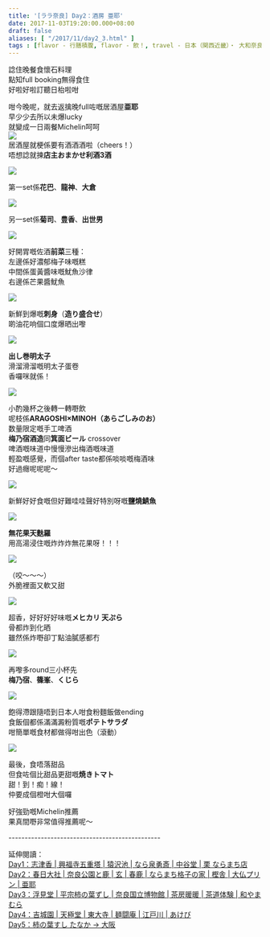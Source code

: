 ```yaml
---
title: '[ララ奈良] Day2：酒房 亜耶'
date: 2017-11-03T19:20:00.000+08:00
draft: false
aliases: [ "/2017/11/day2_3.html" ]
tags : [flavor - 行膳積腹, flavor - 飲！, travel - 日本（関西近畿）・ 大和奈良と摂津大阪]
---
```


諗住晚餐食懷石料理  
點知full booking無得食住  
好啦好啦訂聽日枱啦咁  
  
咁今晚呢，就去返擒晚full咗嘅居酒屋**亜耶**  
早少少去所以未爆lucky  
就變成一日兩餐Michelin呵呵  
[![](https://c1.staticflickr.com/5/4372/36853754396_94fdc748d2_z.jpg)](https://c1.staticflickr.com/5/4372/36853754396_94fdc748d2_z.jpg)  
居酒屋就梗係要有酒酒酒啦（cheers！）  
唔想諗就揀**店主おまかせ利酒3酒**  

[![](https://c1.staticflickr.com/5/4384/37064964615_5c21a431f4_z.jpg)](https://c1.staticflickr.com/5/4384/37064964615_5c21a431f4_z.jpg)

第一set係**花巴**、**龍神**、**大倉**  

[![](https://c1.staticflickr.com/5/4403/36668308450_1b0e53e303_z.jpg)](https://c1.staticflickr.com/5/4403/36668308450_1b0e53e303_z.jpg)

另一set係**菊司**、**豊香**、**出世男**  

[![](https://c1.staticflickr.com/5/4420/36257215053_92f8617e16_z.jpg)](https://c1.staticflickr.com/5/4420/36257215053_92f8617e16_z.jpg)

好開胃嘅佐酒**前菜**三種：  
左邊係好濃郁梅子味嘅糕  
中間係蛋黃醬味嘅魷魚沙律  
右邊係芒果醬魷魚  

[![](https://c1.staticflickr.com/5/4394/36923704441_677f39e202_z.jpg)](https://c1.staticflickr.com/5/4394/36923704441_677f39e202_z.jpg)

新鮮到爆嘅**刺身**（**造り盛合せ**）  
啲油花响個口度爆晒出嚟  

[![](https://c1.staticflickr.com/5/4400/36257196723_5c89479049_z.jpg)](https://c1.staticflickr.com/5/4400/36257196723_5c89479049_z.jpg)

**出し巻明太子**  
滑溜滑溜嘅明太子蛋卷  
香囉咪就係！  

[![](https://c1.staticflickr.com/5/4439/36257338203_03f8fe346b_z.jpg)](https://c1.staticflickr.com/5/4439/36257338203_03f8fe346b_z.jpg)

小酌幾杯之後轉一轉嘢飲  
呢枝係**ARAGOSHI×MINOH（あらごしみのお）**  
数量限定嘅手工啤酒  
**梅乃宿酒造**同**箕面ビール** crossover  
啤酒嘅味道中慢慢滲出梅酒嘅味道  
輕盈嘅感覺，而個after taste都係啖啖嘅梅酒味  
好過癮呢呢呢～  

[![](https://c1.staticflickr.com/5/4409/37065050275_4a67052c0c_z.jpg)](https://c1.staticflickr.com/5/4409/37065050275_4a67052c0c_z.jpg)

新鮮好好食嘅但好難哇哇聲好特別呀嘅**鹽燒鯖魚**  

[![](https://c1.staticflickr.com/5/4331/36894259572_5ee2399533_z.jpg)](https://c1.staticflickr.com/5/4331/36894259572_5ee2399533_z.jpg)

**無花果天麩羅**  
用高湯浸住嘅炸炸炸無花果呀！！！  

[![](https://c1.staticflickr.com/5/4422/36894215862_5be4009f78_z.jpg)](https://c1.staticflickr.com/5/4422/36894215862_5be4009f78_z.jpg)

（咬～～～）  
外脆裡面又軟又甜  

[![](https://c1.staticflickr.com/5/4382/36230202284_3fbc5d8574_z.jpg)](https://c1.staticflickr.com/5/4382/36230202284_3fbc5d8574_z.jpg)

超香，好好好好味嘅**メヒカリ 天ぷら**  
骨都炸到化晒  
雖然係炸嘢卻丁點油膩感都冇  

[![](https://c1.staticflickr.com/5/4389/36923792591_39a784fbf3_z.jpg)](https://c1.staticflickr.com/5/4389/36923792591_39a784fbf3_z.jpg)

再嚟多round三小杯先  
**梅乃宿**、**篠峯**、**くじら**  

[![](https://c1.staticflickr.com/5/4415/36876767066_ce9aa1bf6a_z.jpg)](https://c1.staticflickr.com/5/4415/36876767066_ce9aa1bf6a_z.jpg)

飽得滯跟隨唔到日本人咁食粉麵飯做ending  
食飯個都係滿滿澱粉質嘅**ポテトサラダ**  
咁簡單嘅食材都做得咁出色（滾動）  

[![](https://c1.staticflickr.com/5/4383/36257281123_56deba36b2_z.jpg)](https://c1.staticflickr.com/5/4383/36257281123_56deba36b2_z.jpg)

最後，食唔落甜品  
但食咗個比甜品更甜嘅**焼きトマト**  
甜！到！痴！線！  
仲要成個橙咁大個囉  
  
  
好強勁嘅Michelin推薦  
果真間嘢非常值得推薦呢～  
  
\-----------------------------------------------  
  
延伸閱讀：  
[Day1：志津香 | 興福寺五重塔 | 猿沢池 | なら泉勇斎 | 中谷堂 | 栗 ならまち店](https://www.hidie.net/2017/09/day-1.html)  
[Day2：春日大社 | 奈良公園と鹿 | 玄 | 春鹿 | ならまち格子の家 | 樫舎 | 大仏プリン | 亜耶](https://www.hidie.net/2017/09/day-2.html)  
[Day3：浮見堂 | 平宗柿の葉ずし | 奈良国立博物館 | 茶房暖暖 | 茶道体験 | 和やまむら](https://www.hidie.net/2017/09/day-3.html)  
[Day4：吉城園 | 天極堂 | 東大寺 | 麺闘庵 | 江戸川 | あけび](https://www.hidie.net/2017/09/day-4.html)  
[Day5：柿の葉すし たなか → 大阪](https://www.hidie.net/2017/09/day1.html)